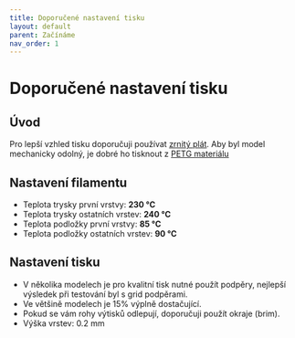 ```yaml
---
title: Doporučené nastavení tisku
layout: default
parent: Začínáme
nav_order: 1
---
```


# **Doporučené nastavení tisku**
## Úvod
Pro lepší vzhled tisku doporučuji používat [zrnitý plát](https://www.prusa3d.com/cs/produkt/zrnity-pei-tiskovy-plat/). Aby byl model mechanicky odolný, je dobré ho tisknout z [PETG materiálu](https://www.prusa3d.com/cs/kategorie/prusament-petg/)
## Nastavení filamentu
- Teplota trysky první vrstvy: **230 °C**
- Teplota trysky ostatních vrstev: **240 °C**
- Teplota podložky první vrstvy: **85 °C**
- Teplota podložky ostatních vrstev: **90 °C** 
## Nastavení tisku
- V několika modelech je pro kvalitní tisk nutné použít podpěry, nejlepší výsledek při testování byl s grid podpěrami.
- Ve většině modelech je 15% výplně dostačující.
- Pokud se vám rohy výtisků odlepují, doporučuji použít okraje (brim).
- Výška vrstev: 0.2 mm
